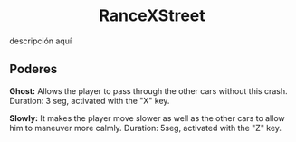 <h1 align="center">RanceXStreet</h1>

descripción aquí

## Poderes

**Ghost:**  Allows the player to pass through the other cars without this crash. Duration: 3 seg, activated with the "X" key.

**Slowly:** It makes the player move slower as well as the other cars to allow him to maneuver more calmly. Duration: 5seg, activated with the "Z" key. 
